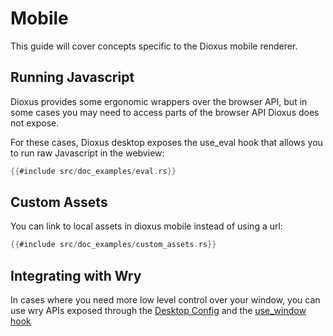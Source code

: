 # Mobile

This guide will cover concepts specific to the Dioxus mobile renderer.

## Running Javascript

Dioxus provides some ergonomic wrappers over the browser API, but in some cases you may need to access parts of the browser API Dioxus does not expose.


For these cases, Dioxus desktop exposes the use_eval hook that allows you to run raw Javascript in the webview:

```rust
{{#include src/doc_examples/eval.rs}}
```

## Custom Assets

You can link to local assets in dioxus mobile instead of using a url:

```rust
{{#include src/doc_examples/custom_assets.rs}}
```

## Integrating with Wry

In cases where you need more low level control over your window, you can use wry APIs exposed through the [Desktop Config](https://docs.rs/dioxus-desktop/0.3.0/dioxus_desktop/struct.Config.html) and the [use_window hook](https://docs.rs/dioxus-desktop/0.3.0/dioxus_desktop/struct.DesktopContext.html)
